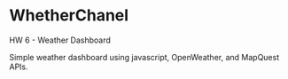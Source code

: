 # WhetherChanel
HW 6 - Weather Dashboard

Simple weather dashboard using javascript, OpenWeather, and MapQuest APIs.
